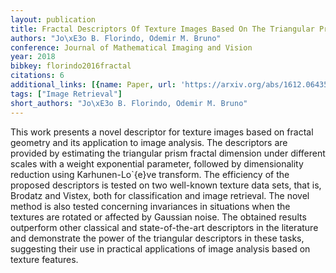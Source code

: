 ```yaml
---
layout: publication
title: Fractal Descriptors Of Texture Images Based On The Triangular Prism Dimension
authors: "Jo\xE3o B. Florindo, Odemir M. Bruno"
conference: Journal of Mathematical Imaging and Vision
year: 2018
bibkey: florindo2016fractal
citations: 6
additional_links: [{name: Paper, url: 'https://arxiv.org/abs/1612.06435'}]
tags: ["Image Retrieval"]
short_authors: "Jo\xE3o B. Florindo, Odemir M. Bruno"
---
```

This work presents a novel descriptor for texture images based on fractal
geometry and its application to image analysis. The descriptors are provided by
estimating the triangular prism fractal dimension under different scales with a
weight exponential parameter, followed by dimensionality reduction using
Karhunen-Lo\`\{e\}ve transform. The efficiency of the proposed descriptors is
tested on two well-known texture data sets, that is, Brodatz and Vistex, both
for classification and image retrieval. The novel method is also tested
concerning invariances in situations when the textures are rotated or affected
by Gaussian noise. The obtained results outperform other classical and
state-of-the-art descriptors in the literature and demonstrate the power of the
triangular descriptors in these tasks, suggesting their use in practical
applications of image analysis based on texture features.